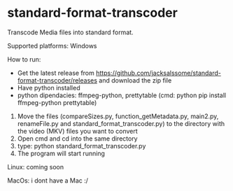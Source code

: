 # standard-format-transcoder
Transcode Media files into standard format.

Supported platforms:
Windows

How to run:

* Get the latest release from https://github.com/jacksalssome/standard-format-transcoder/releases and download the zip file
* Have python installed
* python dipendacies: ffmpeg-python, prettytable (cmd: python pip install ffmpeg-python prettytable)

1) Move the files (compareSizes.py, function_getMetadata.py, main2.py, renameFile.py and standard_format_transcoder.py)
   to the directory with the video (MKV) files you want to convert
2) Open cmd and cd into the same directory
3) type: python standard_format_transcoder.py
4) The program will start running


Linux: coming soon

MacOs: i dont have a Mac :/
